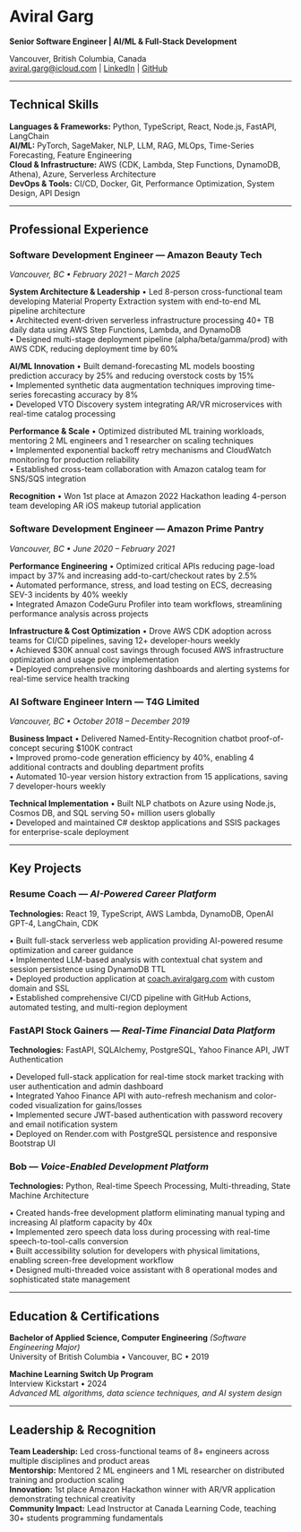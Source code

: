 # Aviral Garg

**Senior Software Engineer | AI/ML & Full-Stack Development**

Vancouver, British Columbia, Canada  
aviral.garg@icloud.com | [LinkedIn](https://www.linkedin.com/in/aviralgarg/) | [GitHub](https://github.com/gaviral/)

---

## Technical Skills

**Languages & Frameworks:** Python, TypeScript, React, Node.js, FastAPI, LangChain  
**AI/ML:** PyTorch, SageMaker, NLP, LLM, RAG, MLOps, Time-Series Forecasting, Feature Engineering  
**Cloud & Infrastructure:** AWS (CDK, Lambda, Step Functions, DynamoDB, Athena), Azure, Serverless Architecture  
**DevOps & Tools:** CI/CD, Docker, Git, Performance Optimization, System Design, API Design

---

## Professional Experience

### Software Development Engineer — Amazon Beauty Tech
*Vancouver, BC • February 2021 – March 2025*

**System Architecture & Leadership**
• Led 8-person cross-functional team developing Material Property Extraction system with end-to-end ML pipeline architecture  
• Architected event-driven serverless infrastructure processing 40+ TB daily data using AWS Step Functions, Lambda, and DynamoDB  
• Designed multi-stage deployment pipeline (alpha/beta/gamma/prod) with AWS CDK, reducing deployment time by 60%

**AI/ML Innovation**
• Built demand-forecasting ML models boosting prediction accuracy by 25% and reducing overstock costs by 15%  
• Implemented synthetic data augmentation techniques improving time-series forecasting accuracy by 8%  
• Developed VTO Discovery system integrating AR/VR microservices with real-time catalog processing

**Performance & Scale**
• Optimized distributed ML training workloads, mentoring 2 ML engineers and 1 researcher on scaling techniques  
• Implemented exponential backoff retry mechanisms and CloudWatch monitoring for production reliability  
• Established cross-team collaboration with Amazon catalog team for SNS/SQS integration

**Recognition**
• Won 1st place at Amazon 2022 Hackathon leading 4-person team developing AR iOS makeup tutorial application

### Software Development Engineer — Amazon Prime Pantry
*Vancouver, BC • June 2020 – February 2021*

**Performance Engineering**
• Optimized critical APIs reducing page-load impact by 37% and increasing add-to-cart/checkout rates by 2.5%  
• Automated performance, stress, and load testing on ECS, decreasing SEV-3 incidents by 40% weekly  
• Integrated Amazon CodeGuru Profiler into team workflows, streamlining performance analysis across projects

**Infrastructure & Cost Optimization**
• Drove AWS CDK adoption across teams for CI/CD pipelines, saving 12+ developer-hours weekly  
• Achieved $30K annual cost savings through focused AWS infrastructure optimization and usage policy implementation  
• Deployed comprehensive monitoring dashboards and alerting systems for real-time service health tracking

### AI Software Engineer Intern — T4G Limited
*Vancouver, BC • October 2018 – December 2019*

**Business Impact**
• Delivered Named-Entity-Recognition chatbot proof-of-concept securing $100K contract  
• Improved promo-code generation efficiency by 40%, enabling 4 additional contracts and doubling department profits  
• Automated 10-year version history extraction from 15 applications, saving 7 developer-hours weekly

**Technical Implementation**
• Built NLP chatbots on Azure using Node.js, Cosmos DB, and SQL serving 50+ million users globally  
• Developed and maintained C# desktop applications and SSIS packages for enterprise-scale deployment

---

## Key Projects

### Resume Coach — *AI-Powered Career Platform*
**Technologies:** React 19, TypeScript, AWS Lambda, DynamoDB, OpenAI GPT-4, LangChain, CDK

• Built full-stack serverless web application providing AI-powered resume optimization and career guidance  
• Implemented LLM-based analysis with contextual chat system and session persistence using DynamoDB TTL  
• Deployed production application at [coach.aviralgarg.com](https://coach.aviralgarg.com) with custom domain and SSL  
• Established comprehensive CI/CD pipeline with GitHub Actions, automated testing, and multi-region deployment

### FastAPI Stock Gainers — *Real-Time Financial Data Platform*
**Technologies:** FastAPI, SQLAlchemy, PostgreSQL, Yahoo Finance API, JWT Authentication

• Developed full-stack application for real-time stock market tracking with user authentication and admin dashboard  
• Integrated Yahoo Finance API with auto-refresh mechanism and color-coded visualization for gains/losses  
• Implemented secure JWT-based authentication with password recovery and email notification system  
• Deployed on Render.com with PostgreSQL persistence and responsive Bootstrap UI

### Bob — *Voice-Enabled Development Platform*
**Technologies:** Python, Real-time Speech Processing, Multi-threading, State Machine Architecture

• Created hands-free development platform eliminating manual typing and increasing AI platform capacity by 40x  
• Implemented zero speech data loss during processing with real-time speech-to-tool-calls conversion  
• Built accessibility solution for developers with physical limitations, enabling screen-free development workflow  
• Designed multi-threaded voice assistant with 8 operational modes and sophisticated state management

---

## Education & Certifications

**Bachelor of Applied Science, Computer Engineering** *(Software Engineering Major)*  
University of British Columbia • Vancouver, BC • 2019

**Machine Learning Switch Up Program**  
Interview Kickstart • 2024  
*Advanced ML algorithms, data science techniques, and AI system design*

---

## Leadership & Recognition

**Team Leadership:** Led cross-functional teams of 8+ engineers across multiple disciplines and product areas  
**Mentorship:** Mentored 2 ML engineers and 1 ML researcher on distributed training and production scaling  
**Innovation:** 1st place Amazon Hackathon winner with AR/VR application demonstrating technical creativity  
**Community Impact:** Lead Instructor at Canada Learning Code, teaching 30+ students programming fundamentals

